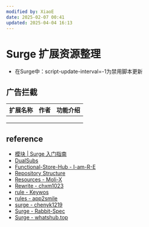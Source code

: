 ```yaml
---
modified by: XiaoE
date: 2025-02-07 00:41
updated: 2025-04-04 16:13
---
```

# Surge 扩展资源整理
- 在Surge中：script-update-interval=-1为禁用脚本更新

## 广告拦截

| 扩展名称 | 作者  | 功能介绍 |
| ---- | --- | ---- |
|      |     |      |
|      |     |      |
|      |     |      |

## reference
- [模块 | Surge 入门指南](https://wiki.surge.community/modules)
- [DualSubs](https://github.com/DualSubs)
- [Functional-Store-Hub - I-am-R-E](https://github.com/I-am-R-E/Functional-Store-Hub)
- [Repository Structure](https://surge.qingr.moe/)
- [Resources - Moli-X](https://github.com/Moli-X/Resources)
- [Rewrite - chxm1023](https://github.com/chxm1023/Rewrite)
- [rule - Keywos](https://github.com/Keywos/rule)
- [rules - app2smile](https://github.com/app2smile/rules)
- [surge - chenyk1219](https://github.com/chenyk1219/surge)
- [Surge - Rabbit-Spec](https://github.com/Rabbit-Spec/Surge)
- [Surge - whatshub.top](https://whatshub.top/surge)